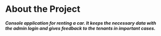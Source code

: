 <h1>About the Project
<h5>Console application for renting a car. It keeps the necessary data with the admin login and gives feedback to the tenants in important cases.<h5/>
